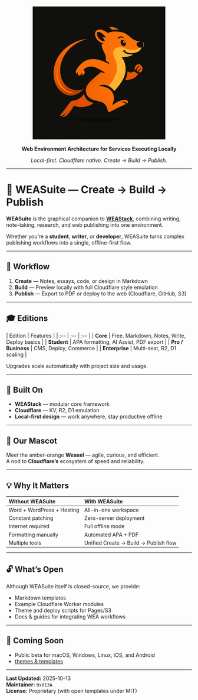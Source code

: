 <p align="center">
  <img src="weasel.png" width="360" alt="WEAStack — Web Environment Architecture">
</p>
<p align="center"><b>Web Environment Architecture for Services Executing Locally</b></p>
<p align="center"><i>Local-first. Cloudflare native. Create → Build → Publish.</i></p>

---

# 🧰 WEASuite — Create → Build → Publish

**WEASuite** is the graphical companion to [**WEAStack**](../WEAStack), combining writing, note-taking, research, and web publishing into one environment.

Whether you’re a **student**, **writer**, or **developer**, WEASuite turns complex publishing workflows into a single, offline-first flow.

---

## 🧭 Workflow

1. **Create** — Notes, essays, code, or design in Markdown  
2. **Build** — Preview locally with full Cloudflare style emulation  
3. **Publish** — Export to PDF or deploy to the web (Cloudflare, GitHub, S3)

---

## 🎓 Editions

| Edition | Features |
| :-- | :-- | :-- |
| **Core** | Free. Markdown, Notes, Write, Deploy basics |
| **Student** | APA formatting, AI Assist, PDF export |
| **Pro / Business** | CMS, Deploy, Commerce |
| **Enterprise** | Multi-seat, R2, D1 scaling |

Upgrades scale automatically with project size and usage.

---

## 🧠 Built On

* **WEAStack** — modular core framework  
* **Cloudflare** — KV, R2, D1 emulation  
* **Local-first design** — work anywhere, stay productive offline  

---

## 🦦 Our Mascot

Meet the amber-orange **Weasel** — agile, curious, and efficient.  
A nod to **Cloudflare’s** ecosystem of speed and reliability.

---

## 💡 Why It Matters

| Without WEASuite | With WEASuite |
| :-- | :-- |
| Word + WordPress + Hosting | All-in-one workspace |
| Constant patching | Zero-server deployment |
| Internet required | Full offline mode |
| Formatting manually | Automated APA + PDF |
| Multiple tools | Unified Create → Build → Publish flow |

---

## 🔓 What’s Open

Although WEASuite itself is closed-source, we provide:

* Markdown templates  
* Example Cloudflare Worker modules  
* Theme and deploy scripts for Pages/S3  
* Docs & guides for integrating WEA workflows

---

## 🚀 Coming Soon

* Public beta for macOS, Windows, Linux, iOS, and Android  
* [themes & templates](../WEASuiteTemplates)

---

**Last Updated:** 2025-10-13  
**Maintainer:** `0x013A`  
**License:** Proprietary (with open templates under MIT)

